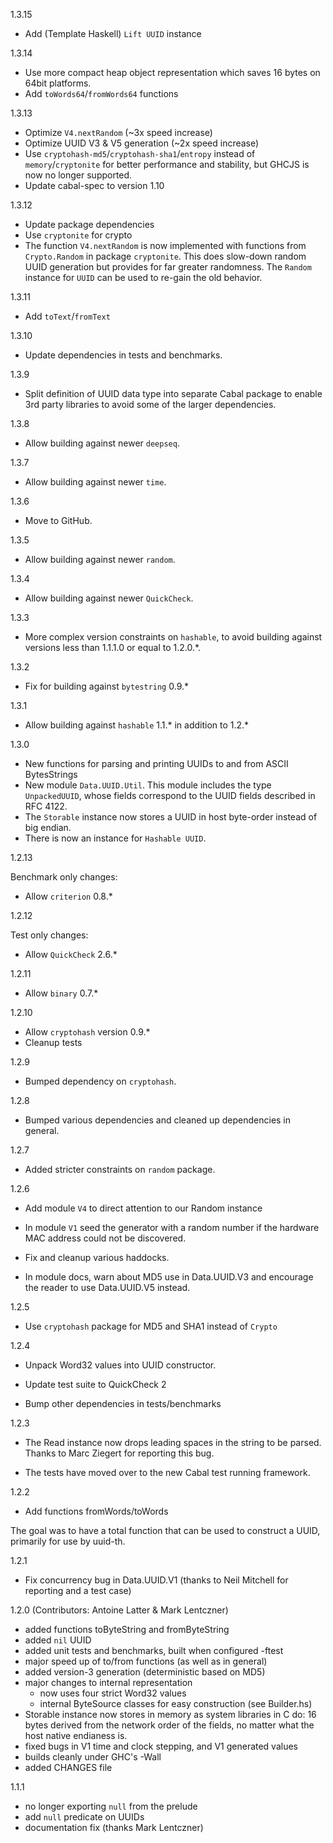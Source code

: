 1.3.15

- Add (Template Haskell) `Lift UUID` instance

1.3.14

- Use more compact heap object representation which saves 16 bytes on 64bit platforms.
- Add `toWords64`/`fromWords64` functions

1.3.13

- Optimize `V4.nextRandom` (~3x speed increase)
- Optimize UUID V3 & V5 generation (~2x speed increase)
- Use `cryptohash-md5`/`cryptohash-sha1`/`entropy` instead
  of `memory`/`cryptonite` for better performance and stability,
  but GHCJS is now no longer supported.
- Update cabal-spec to version 1.10

1.3.12

- Update package dependencies
- Use `cryptonite` for crypto
- The function `V4.nextRandom` is now implemented with functions from
  `Crypto.Random` in package `cryptonite`. This does slow-down random
  UUID generation but provides for far greater randomness. The
  `Random` instance for `UUID` can be used to re-gain the old
  behavior.

1.3.11

- Add `toText`/`fromText`

1.3.10

- Update dependencies in tests and benchmarks.

1.3.9

- Split definition of UUID data type into separate Cabal package to
  enable 3rd party libraries to avoid some of the larger dependencies.

1.3.8

- Allow building against newer `deepseq`.

1.3.7

- Allow building against newer `time`.

1.3.6

- Move to GitHub.

1.3.5

- Allow building against newer `random`.

1.3.4

- Allow building against newer `QuickCheck`.

1.3.3

- More complex version constraints on `hashable`, to avoid building against
  versions less than 1.1.1.0 or equal to 1.2.0.*.

1.3.2

- Fix for building against `bytestring` 0.9.*

1.3.1

- Allow building against `hashable` 1.1.* in addition to 1.2.*

1.3.0

- New functions for parsing and printing UUIDs to and from ASCII BytesStrings
- New module `Data.UUID.Util`. This module includes the type `UnpackedUUID`,
  whose fields correspond to the UUID fields described in RFC 4122.
- The `Storable` instance now stores a UUID in host byte-order instead of
  big endian.
- There is now an instance for `Hashable UUID`.

1.2.13

Benchmark only changes:

- Allow `criterion` 0.8.*

1.2.12

Test only changes:

- Allow `QuickCheck` 2.6.*

1.2.11

- Allow `binary` 0.7.*

1.2.10

- Allow `cryptohash` version 0.9.*
- Cleanup tests

1.2.9

- Bumped dependency on `cryptohash`.

1.2.8

- Bumped various dependencies and cleaned up dependencies in general.

1.2.7

- Added stricter constraints on `random` package.

1.2.6

- Add module `V4` to direct attention to our Random instance

- In module `V1` seed the generator with a random number
  if the hardware MAC address could not be discovered.

- Fix and cleanup various haddocks.

- In module docs, warn about MD5 use in Data.UUID.V3 and
  encourage the reader to use Data.UUID.V5 instead.

1.2.5

- Use `cryptohash` package for MD5 and SHA1 instead of `Crypto`

1.2.4

- Unpack Word32 values into UUID constructor.

- Update test suite to QuickCheck 2

- Bump other dependencies in tests/benchmarks

1.2.3

- The Read instance now drops leading spaces in the string to be parsed.
Thanks to Marc Ziegert for reporting this bug.

- The tests have moved over to the new Cabal test running framework.

1.2.2

- Add functions fromWords/toWords

The goal was to have a total function that can be used to construct
a UUID, primarily for use by uuid-th.

1.2.1

- Fix concurrency bug in Data.UUID.V1 (thanks to Neil Mitchell for reporting
and a test case)

1.2.0
  (Contributors: Antoine Latter & Mark Lentczner)

- added functions toByteString and fromByteString
- added `nil` UUID
- added unit tests and benchmarks, built when configured -ftest
- major speed up of to/from functions (as well as in general)
- added version-3 generation (deterministic based on MD5)
- major changes to internal representation
	- now uses four strict Word32 values
	- internal ByteSource classes for easy construction (see Builder.hs)
- Storable instance now stores in memory as system libraries in C do:
    16 bytes derived from the network order of the fields, no matter what
    the host native endianess is.
- fixed bugs in V1 time and clock stepping, and V1 generated values
- builds cleanly under GHC's -Wall
- added CHANGES file

1.1.1

- no longer exporting `null` from the prelude
- add `null` predicate on UUIDs
- documentation fix (thanks Mark Lentczner)

